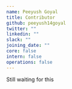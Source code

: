 ```yaml
---
name: Peeyush Goyal
title: Contributor
github: peeyush14goyal
twitter: ""
linkedin: ""
slack: ""
joining_date: ""
core: false
intern: false
operations: false
---
```


Still waiting for this
